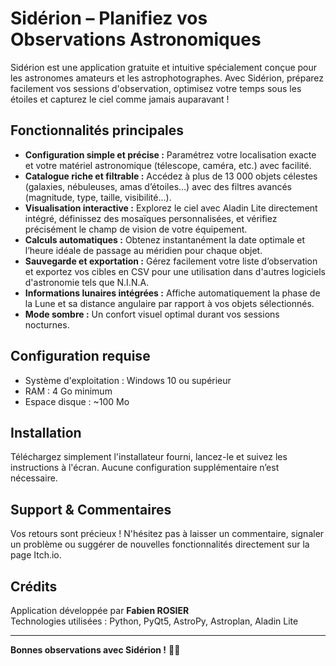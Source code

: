 # Sidérion – Planifiez vos Observations Astronomiques

Sidérion est une application gratuite et intuitive spécialement conçue pour les astronomes amateurs et les astrophotographes. Avec Sidérion, préparez facilement vos sessions d'observation, optimisez votre temps sous les étoiles et capturez le ciel comme jamais auparavant !

## Fonctionnalités principales

- **Configuration simple et précise :** Paramétrez votre localisation exacte et votre matériel astronomique (télescope, caméra, etc.) avec facilité.
- **Catalogue riche et filtrable :** Accédez à plus de 13 000 objets célestes (galaxies, nébuleuses, amas d’étoiles…) avec des filtres avancés (magnitude, type, taille, visibilité...).
- **Visualisation interactive :** Explorez le ciel avec Aladin Lite directement intégré, définissez des mosaïques personnalisées, et vérifiez précisément le champ de vision de votre équipement.
- **Calculs automatiques :** Obtenez instantanément la date optimale et l’heure idéale de passage au méridien pour chaque objet.
- **Sauvegarde et exportation :** Gérez facilement votre liste d’observation et exportez vos cibles en CSV pour une utilisation dans d'autres logiciels d'astronomie tels que N.I.N.A.
- **Informations lunaires intégrées :** Affiche automatiquement la phase de la Lune et sa distance angulaire par rapport à vos objets sélectionnés.
- **Mode sombre :** Un confort visuel optimal durant vos sessions nocturnes.


## Configuration requise

- Système d'exploitation : Windows 10 ou supérieur
- RAM : 4 Go minimum
- Espace disque : ~100 Mo

## Installation

Téléchargez simplement l'installateur fourni, lancez-le et suivez les instructions à l'écran. Aucune configuration supplémentaire n’est nécessaire.

## Support & Commentaires

Vos retours sont précieux ! N'hésitez pas à laisser un commentaire, signaler un problème ou suggérer de nouvelles fonctionnalités directement sur la page Itch.io.

## Crédits

Application développée par **Fabien ROSIER**  
Technologies utilisées : Python, PyQt5, AstroPy, Astroplan, Aladin Lite

---

**Bonnes observations avec Sidérion !** 🌌🔭

